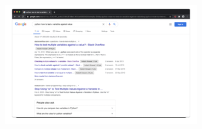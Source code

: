 ![test](https://github.com/solal/stackoverflow-instant-answers/blob/master/imgs/misc/presentation.gif)

